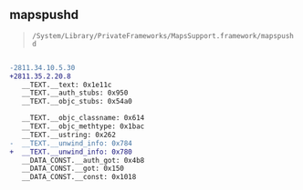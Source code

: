 ## mapspushd

> `/System/Library/PrivateFrameworks/MapsSupport.framework/mapspushd`

```diff

-2811.34.10.5.30
+2811.35.2.20.8
   __TEXT.__text: 0x1e11c
   __TEXT.__auth_stubs: 0x950
   __TEXT.__objc_stubs: 0x54a0

   __TEXT.__objc_classname: 0x614
   __TEXT.__objc_methtype: 0x1bac
   __TEXT.__ustring: 0x262
-  __TEXT.__unwind_info: 0x784
+  __TEXT.__unwind_info: 0x780
   __DATA_CONST.__auth_got: 0x4b8
   __DATA_CONST.__got: 0x150
   __DATA_CONST.__const: 0x1018

```
